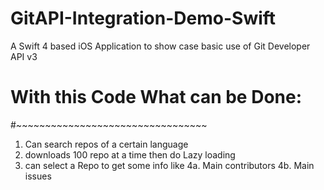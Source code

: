 # GitAPI-Integration-Demo-Swift
A Swift 4 based iOS Application to show case basic use of Git Developer API v3 

# With this Code What can be Done:
#~~~~~~~~~~~~~~~~~~~~~~~~~~~~~~~~~
1. Can search repos of a certain language
3. downloads 100 repo at a time then do Lazy loading
4. can select a Repo to get some info like
	4a. Main contributors
	4b. Main issues
